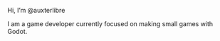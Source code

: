Hi, I’m @auxterlibre

I am a game developer currently focused on making small games with Godot.

<!---
auxterlibre/auxterlibre is a ✨ special ✨ repository because its `README.md` (this file) appears on your GitHub profile.
You can click the Preview link to take a look at your changes.
--->
